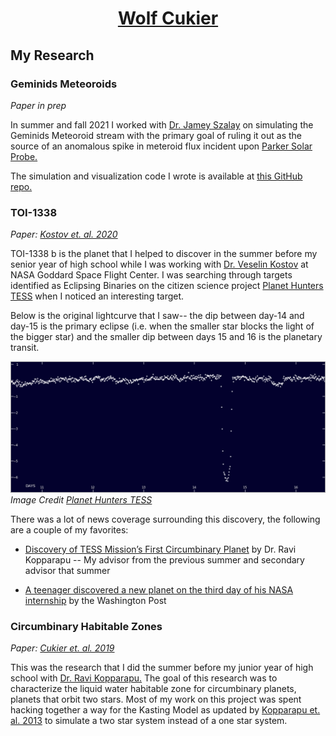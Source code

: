 <h1 align="center"><a href="wolfcukier.com">Wolf Cukier</a></h1>

## My Research

### Geminids Meteoroids
*Paper in prep*

In summer and fall 2021 I worked with [Dr. Jamey Szalay](https://spacephysics.princeton.edu/people/jamey-r-szalay-phd) on simulating the Geminids Meteoroid stream with the primary goal of ruling it out as the source of an anomalous spike in meteroid flux incident upon [Parker Solar Probe.](https://www.nasa.gov/content/goddard/parker-solar-probe)

The simulation and visualization code I wrote is available at [this GitHub repo.](https://github.com/wcukier/Phaethon_Meteoroids/)

### TOI-1338
*Paper: [Kostov et. al. 2020](https://arxiv.org/abs/2004.07783)*

TOI-1338 b is the planet that I helped to discover in the summer before my senior year of high school while I was working with [Dr. Veselin Kostov](http://www.veselinbkostov.com/) at NASA Goddard Space Flight Center.  I was searching through targets identified as Eclipsing Binaries on the citizen science project [Planet Hunters TESS](https://www.zooniverse.org/projects/nora-dot-eisner/planet-hunters-tess) when I noticed an interesting target.  

Below is the original lightcurve that I saw-- the dip between day-14 and day-15 is the primary eclipse (i.e. when the smaller star blocks the light of the bigger star) and the smaller dip between days 15 and 16 is the planetary transit.

![](TOI1338+PH.png)
*Image Credit [Planet Hunters TESS](https://www.zooniverse.org/projects/nora-dot-eisner/planet-hunters-tess)*


There was a lot of news coverage surrounding this discovery, the following are a couple of my favorites:
 - [Discovery of TESS Mission’s First Circumbinary Planet](https://www.centauri-dreams.org/2020/01/07/discovery-of-tess-missions-first-circumbinary-planet/) by Dr. Ravi Kopparapu -- My advisor from the previous summer and secondary advisor that summer

 - [A teenager discovered a new planet on the third day of his NASA internship](https://www.washingtonpost.com/technology/2020/01/10/teenager-discovered-new-planet-third-day-his-nasa-internship/) by the Washington Post


### Circumbinary Habitable Zones
*Paper: [Cukier et. al. 2019](https://arxiv.org/abs/1911.02983)*

This was the research that I did the summer before my junior year of high school with [Dr. Ravi Kopparapu.](https://personal.ems.psu.edu/~ruk15/)  The goal of this research was to characterize the liquid water habitable zone for circumbinary planets, planets that orbit two stars.  Most of my work on this project was spent hacking together a way for the Kasting Model as updated by [Kopparapu et. al. 2013](https://arxiv.org/abs/1301.6674) to simulate a two star system instead of a one star system.
